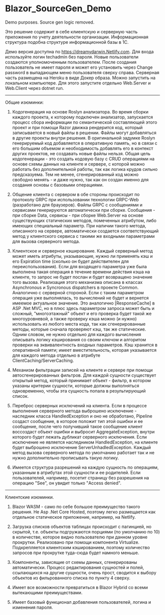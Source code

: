 # Blazor_SourceGen_Demo
Demo purposes. Source gen logic removed.

Это решение содержит в себе клиентскую и серверную часть приложения по учету деятельности организации. Информационная структура подобна структуре информационной базы в 1С.

Демо версия доступна по https://dreamydarwin.Netlify.com. Для входа используйте логин techadmin без пароля. Новые пользователи создаются уполномоченным пользователем. После создания пользователь не имеет пароля и может его установить через Change password в выпадающем меню пользователя сверху справа. 
Серверная часть размещена на Heroku в виде Докер образа.
Можно запустить на локальном компьютере. Для этого запустите отдельно Web.Server и Web.Client через dotnet run. 

-----------------------------------------------------------------------------------------------------------------------------------------------------

Общие изюминки:

  1. Кодогенерация на основе Roslyn анализатора. Во время сборки каждого проекта, к которому подключен анализатор, запускается процесс сбора информации по семантической 
    составляющей этого проект и при помощи Razor движка рендерится код, который записывается в новый файлы в решении. Файлы могут добавляться в другие проекты внутри решения.
    В оригинальной задумке Roslyn генерируемый код добавляется в оперативную память, но в связи с его большим объемом и необходимость добавлять его в контекст других проектов,
    не создавать новые файлы нельзя.
    Общая цель кодогенерации - это создать кодовую базу с CRUD операциями на основе схемы данных на клиенте и сервере, с которой можно работать без дополнительной работы, так как логика крудов сильно предсказуема. Тем не менее, сгенерированный код можно свободно менять - и даже нужно, так как он создан именно для создания основы с базовыми операциями.   
  
  2. Общение клиента с сервером в обе стороны происходит по протоколу GRPC при использовании технологии GRPC-Web (разработано для браузеров). Файлы GRPC с сообщениями и сервисами генерируются автоматически при сборке. 
    Сообщения - при сборке Data, сервисы - при сборке Web.Server на основе существующих статических методов, помеченных атрибутом, либо имеющих специальный параметр. 
    При наличии такого метода, описанного на сервере, автоматически создается соответствующий метод у клиентского сервиса с такими же входными параметрами для вызова 
    серверного метода.
  
  3. Клиентское и серверное кэширование. Каждый серверный метод может иметь атрибуты, указывающие, нужно ли применять кэш и его Expiration time (сколько он будет действителен 
  для переиспользования). Если для входящего параметра уже была выполнена такая операция в течение времени действия кэша на клиенте, то запрос не будет послан и будет возвращено
  значение того вызова. Реализация этого механизма описана в классах Asynchronous и Syncronous dispatchers в проекте Common. Аналогично с серверной стороной. Если с таким      параметром  операция уже выполнялась, то вычислений не будет и вернется имеемое актуальное значение. Это аналогично [ResponseCache] в ASP .Net MVC, но в плюс здесь параметром запроса может быть и сложный,  "многоэтажный" объект и его проверка будет такой же многоуровневой, а также проверку кэша можно (и нужно) использовать из любого места кода, так как   сгенерированные методы, которые сначала проверяют кэш, так же статические. Одним словом, не нужно отдельно для каждого вычисления описывать логику кэширования со своим ключом  и алгоритом проверки на эквивалентность входных параметров. Кэш хранится в оперативной памяти; имеет вместительность, которая указывается для каждого метода отдельно в атрибуте  ClientCaching/ServerCaching.
  
  4. Механизм фильтрации записей на клиенте и сервере при помощи автосгенерированных фильтров. Для каждой сущности существует открытый метод, который принимает объект - фильтр, в котором указаны критерии сущности, которые должны выполняться одновременно, чтобы эта сущность попала в результирующий список. 

  5. Переброс серверных исключений на клиента. Если в процессе выполнения серверного метода выброшено исключение - наследник класса HandledException и оно не обработано, Pipeline создаст сообщение, в которое положит тип этой ошибки и ее сообщение, после чего получивший такое сообщение клиент воссоздаст объект ошибки и выбросит AggregateException, внутри которого будет лежать дубликат серверного исключения. Если исключение не является наследником HandledException, на клиенте будет выброшено исключение
ServerUnhadledException. Каждый метод вызова серверного метода по умолчанию работает так и не нужно дополнительно прописывать такую логику.   
  
  6. Имеется структура разрешений на каждую сущность по операциям, указанным в атрибутах этой сущности и ее родителей. Если пользователей, например, посетит страницу без разрешения на операцию "See", он увидит только "Access denied". 
  
  ------------------------------------------------------------------------
  
  Клиентские изюминки.
  
  1. Blazor WASM - само по себе большое преимущество такого решения. Не Asp .Net Core Hosted, поэтому легко размещается как отдельное статическое приложение, например, на Netlify. 

  2. Загрузка списков объектов таблицах происходит с пагинцией, но скрытой, т.е. объекты подгружаются порциями (по умолчанию по 10) в количестве, которое видно пользователю при
    данном уровне прокрутки. Реализовано при помощи компонента Virtualize. Подкрепляется клиентским кэшированием, поэтому количество запросов при прокрутке туда-сюда будет намного меньше.
  
  3. Компоненты, зависящие от схемы данных, сгенерированы автоматически. Процесс редактирования сущностей и полей, ссылающихся на другие сущности, очень прост, сводится к выбору
  объектов из фильрованного списка по пункту 4 сверху.
  
  4. Имеет все возможности превратиться в Blazor Hybrid со всеми вытекающими преимуществами.

  5. Имеет базовый функционал добавления пользователей, логина и изменения пароля.


